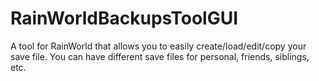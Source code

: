 # RainWorldBackupsToolGUI
A tool for RainWorld that allows you to easily create/load/edit/copy your save file. You can have different save files for personal, friends, siblings, etc.
